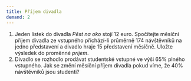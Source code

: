 ```yaml
---
title: Příjem divadla
demand: 2
---
```


1. Jeden lístek do divadla <i>Pěst na oko</i> stojí 12 euro. Spočítejte měsíční příjem divadla ze vstupného přichází-li průměrně 174 návštěvníků na jedno představení a divadlo hraje 15 představení měsíčně. Uložte výsledek do proměnné <var>prijem</var>.
1. Divadlo se rozhodlo prodávat studentské vstupné ve výši 65% plného vstupného. Jak se změní měsíční příjem divadla pokud víme, že 40% návštěvníků jsou studenti?
